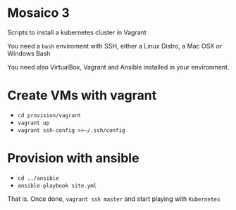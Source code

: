 # Mosaico 3

Scripts to install a kubernetes cluster in Vagrant

You need a `bash` enviroment with SSH, either a Linux Distro, a Mac OSX or Windows Bash

You need also VirtualBox, Vagrant and Ansible installed in your environment.

# Create VMs with vagrant

- `cd provision/vagrant`
- `vagrant up`
- `vagrant ssh-config >>~/.ssh/config`

# Provision with ansible
- `cd ../ansible`
- `ansible-playbook site.yml`

That is. Once done, `vagrant ssh master` and start playing with `Kubernetes`








